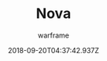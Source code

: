 ---
title: Nova
seoTitle: Warframe Nova. Nova Abilities. Warfame Nova Builds
description: Nova is a fragile but powerful warframe. With her control over antimatter, she is capable of destroying entire waves of enemies.
date: 2018-09-20T04:37:42.937Z
author: warframe
layout: warframes
permalink: /warframes/nova/
image: /images/frames/nova.jpg
video_url: uUQpV-GIWIA
---